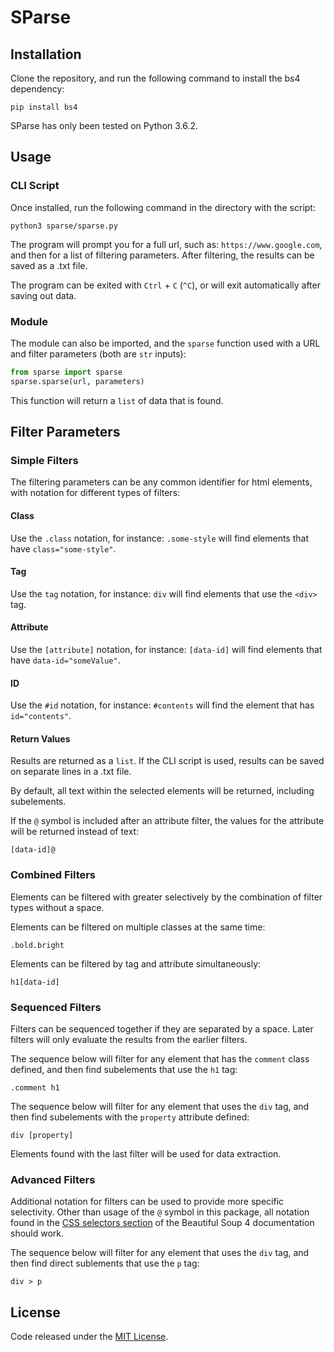 # SParse
## Installation
Clone the repository, and run the following command to install the bs4 dependency:
```
pip install bs4
```

SParse has only been tested on Python 3.6.2.

## Usage
### CLI Script
Once installed, run the following command in the directory with the script:
```
python3 sparse/sparse.py
```

The program will prompt you for a full url, such as: `https://www.google.com`, and then for a list of filtering parameters. After filtering, the results can be saved as a .txt file.

The program can be exited with `Ctrl` + `C` (`^C`), or will exit automatically after saving out data.

### Module
The module can also be imported, and the `sparse` function used with a URL and filter parameters (both are `str` inputs):
```python
from sparse import sparse
sparse.sparse(url, parameters)
```
This function will return a `list` of data that is found.

## Filter Parameters
### Simple Filters
The filtering parameters can be any common identifier for html elements, with notation for different types of filters:

#### Class
Use the `.class` notation, for instance:
`.some-style` will find elements that have `class="some-style"`.

#### Tag
Use the `tag` notation, for instance:
`div` will find elements that use the `<div>` tag.

#### Attribute
Use the `[attribute]` notation, for instance:
`[data-id]` will find elements that have `data-id="someValue"`.

#### ID
Use the `#id` notation, for instance:
`#contents` will find the element that has `id="contents"`.

#### Return Values
Results are returned as a `list`. If the CLI script is used, results can be saved on separate lines in a .txt file.

By default, all text within the selected elements will be returned, including subelements.

If the `@` symbol is included after an attribute filter, the values for the attribute will be returned instead of text:
```
[data-id]@
```

### Combined Filters
Elements can be filtered with greater selectively by the combination of filter types without a space.

Elements can be filtered on multiple classes at the same time:
```
.bold.bright
```

Elements can be filtered by tag and attribute simultaneously:
```
h1[data-id]
```

### Sequenced Filters
Filters can be sequenced together if they are separated by a space. Later filters will only evaluate the results from the earlier filters.

The sequence below will filter for any element that has the `comment` class defined, and then find subelements that use the `h1` tag:
```
.comment h1
```

The sequence below will filter for any element that uses the `div` tag, and then find subelements with the `property` attribute defined:
```
div [property]
```

Elements found with the last filter will be used for data extraction.

### Advanced Filters
Additional notation for filters can be used to provide more specific selectivity. Other than usage of the `@` symbol in this package, all notation found in the [CSS selectors section](http://beautiful-soup-4.readthedocs.io/en/latest/#css-selectors) of the Beautiful Soup 4 documentation should work.

The sequence below will filter for any element that uses the `div` tag, and then find direct sublements that use the `p` tag:
```
div > p
```

## License
Code released under the [MIT License](LICENSE.txt).

